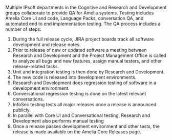 Multiple IPsoft departments in the Cognitive and Research and Development groups collaborate to provide QA for Amelia systems. Testing includes Amelia Core UI and code, Language Packs, conversation QA, and automated end to end implementation testing.
The QA process includes a number of steps:
1.  During the full release cycle, JIRA project boards track all software development and release notes.
2.  Prior to release of new or updated software a meeting between Research and Development and the Project Management Office is called to analyze all bugs and new features, assign manual testers, and other release-related tasks.
3.  Unit and integration testing is then done by Research and Development.
4.  The new code is released into development environments.
5.  Research and Development does regression testing of software in a development environment.
6.  Conversational regression testing is done on the latest relevant conversations.
7.  InfoSec testing tests all major releases once a release is announced publicly.
8.  In parallel with Core UI and Conversational testing, Research and Development also performs manual testing
9.  Once a release passes development environment and other tests, the release is made available on the Amelia Core Releases page.
